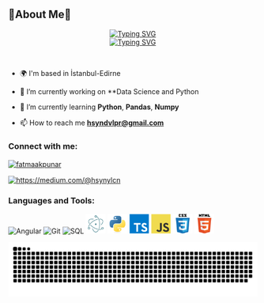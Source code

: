 ## 🌟About Me🌟

<!-- About Me -->

<p align="center"> 
    <a href="https://git.io/typing-svg">
        <img src="https://readme-typing-svg.demolab.com?font=Kaushan Script&size=22&pause=1000&color=ADD8E6&center=true&vCenter=true&repeat=false&width=435&lines=Hi!+I'm+Hüseyin+Yalçın" alt="Typing SVG" />
        </a>
    <br>
    <a href="https://git.io/typing-svg">
        <img src="https://readme-typing-svg.demolab.com?font=Kaushan Script&size=22&pause=1000&color=ADD8E6&center=true&vCenter=true&width=435&lines=FullStack+Developer;FullStack+Developer" alt="Typing SVG" />
        </a>
</p>
<br>

- 🌍 I'm based in İstanbul-Edirne

- 🔭 I’m currently working on **Data Science and Python

- 🌱 I’m currently learning **Python**, **Pandas**, **Numpy**

- 📫 How to reach me **hsyndvlpr@gmail.com**

<h3 align="left">Connect with me:</h3>
<p align="left" style="display:flex;">
<a href="www.linkedin.com/in/hsynylcn22" target="blank"><img align="center" src="https://raw.githubusercontent.com/rahuldkjain/github-profile-readme-generator/master/src/images/icons/Social/linked-in-alt.svg" alt="fatmaakpunar" height="30" width="40" /></a>
    
<a href="https://medium.com/@hsynylcn" target="blank"><img align="center" src="https://raw.githubusercontent.com/rahuldkjain/github-profile-readme-generator/master/src/images/icons/Social/medium.svg" alt="https://medium.com/@hsynylcn" height="30" width="40" /></a>
    


</p>

<h3 align="left">Languages and Tools:</h3>
    <p align="left">
      <a  rel="noreferrer">
        <img
          src="https://angular.io/assets/images/logos/angular/angular.svg"
          alt="Angular"
          width="40"
          height="40"
        />
      </a>
      <a  rel="noreferrer">
        <img
          src="https://www.vectorlogo.zone/logos/git-scm/git-scm-icon.svg"
          alt="Git"
          width="40"
          height="40"
        />
      </a>
      <a rel="noreferrer">
        <img
          src="https://www.svgrepo.com/show/303229/microsoft-sql-server-logo.svg"
          alt="SQL"
          width="40"
          height="40"
        />
      </a>
      <a rel="noreferrer">
        <img
          src="https://raw.githubusercontent.com/devicons/devicon/master/icons/electron/electron-original.svg"
          alt="Electron"
          width="40"
          height="40"
        />
      </a>
      <a rel="noreferrer">
        <img
          src="https://raw.githubusercontent.com/devicons/devicon/master/icons/python/python-original.svg"
          alt="Python"
          width="40"
          height="40"
        />
      </a>
      <a rel="noreferrer">
        <img
          src="https://raw.githubusercontent.com/devicons/devicon/master/icons/typescript/typescript-original.svg"
          alt="TypeScript"
          width="40"
          height="40"
        />
      </a>
      <a rel="noreferrer">
        <img
          src="https://raw.githubusercontent.com/devicons/devicon/master/icons/javascript/javascript-original.svg"
          alt="Javascript"
          width="40"
          height="40"
        />
      </a>
      <a rel="noreferrer">
        <img
          src="https://raw.githubusercontent.com/devicons/devicon/master/icons/css3/css3-original-wordmark.svg"
          alt="CSS"
          width="40"
          height="40"
        />
      </a>
      <a rel="noreferrer">
        <img
          src="https://raw.githubusercontent.com/devicons/devicon/master/icons/html5/html5-original-wordmark.svg"
          alt="HTML"
          width="40"
          height="40"
        />
      </a>
    </p>
<picture>
  <source
    media="(prefers-color-scheme: dark)"
    srcset="https://raw.githubusercontent.com/platane/snk/output/github-contribution-grid-snake-dark.svg"
  />
  <source
    media="(prefers-color-scheme: light)"
    srcset="https://raw.githubusercontent.com/platane/snk/output/github-contribution-grid-snake.svg"
  />
  <img
    alt="github contribution grid snake animation"
    src="https://raw.githubusercontent.com/platane/snk/output/github-contribution-grid-snake.svg"
  />
</picture>
